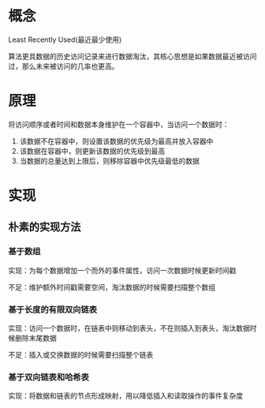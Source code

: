 # 概念

Least Recently Used(最近最少使用)

算法更具数据的历史访问记录来进行数据淘汰，其核心思想是如果数据最近被访问过，那么未来被访问的几率也更高。

# 原理

将访问顺序或者时间和数据本身维护在一个容器中，当访问一个数据时：

1. 该数据不在容器中，则设置该数据的优先级为最高并放入容器中
2. 该数据在容器中，则更新该数据的优先级到最高
3. 当数据的总量达到上限后，则移除容器中优先级最低的数据

# 实现

## 朴素的实现方法

### 基于数组

实现：为每个数据增加一个而外的事件属性，访问一次数据时候更新时间戳

不足：维护额外时间戳需要空间，淘汰数据的时候需要扫描整个数组

### 基于长度的有限双向链表

实现：访问一个数据时，在链表中则移动到表头，不在则插入到表头，淘汰数据时候删除末尾数据

不足：插入或交换数据的时候需要扫描整个链表

### 基于双向链表和哈希表

实现：将数据和链表的节点形成映射，用以降低插入和读取操作的事件复杂度

